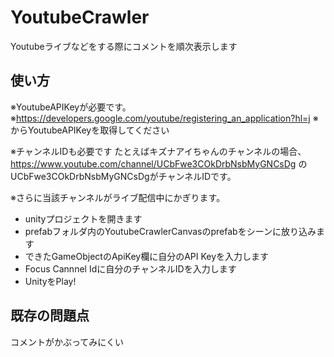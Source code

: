 # YoutubeCrawler
Youtubeライブなどをする際にコメントを順次表示します

## 使い方
※YoutubeAPIKeyが必要です。
※https://developers.google.com/youtube/registering_an_application?hl=j
※からYoutubeAPIKeyを取得してください

※チャンネルIDも必要です
たとえばキズナアイちゃんのチャンネルの場合、
https://www.youtube.com/channel/UCbFwe3COkDrbNsbMyGNCsDg
のUCbFwe3COkDrbNsbMyGNCsDgがチャンネルIDです。

※さらに当該チャンネルがライブ配信中にかぎります。

- unityプロジェクトを開きます
- prefabフォルダ内のYoutubeCrawlerCanvasのprefabをシーンに放り込みます
- できたGameObjectのApiKey欄に自分のAPI Keyを入力します
- Focus Cannnel Idに自分のチャンネルIDを入力します
- UnityをPlay!

## 既存の問題点

コメントがかぶってみにくい
